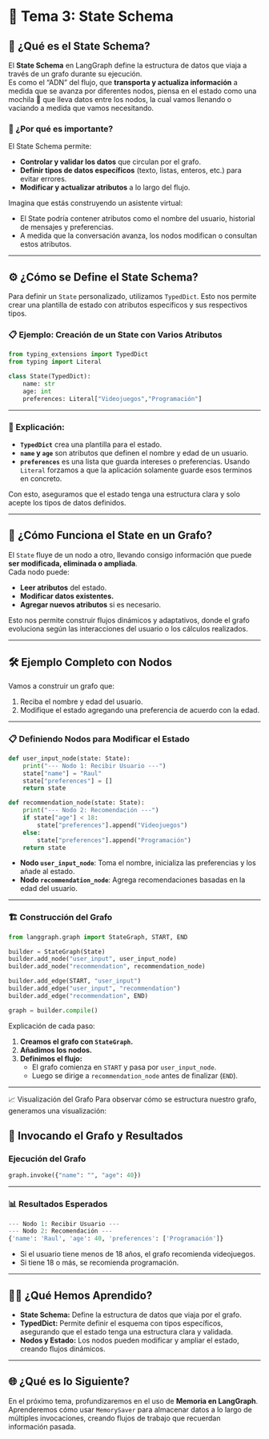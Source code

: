# 🧩 Tema 3: State Schema

## 🚀 ¿Qué es el State Schema?  

El **State Schema** en LangGraph define la estructura de datos que viaja a través de un grafo durante su ejecución.  
Es como el “ADN” del flujo, que **transporta y actualiza información** a medida que se avanza por diferentes nodos, piensa en el estado como una mochila 🧳 que lleva datos entre los nodos, la cual vamos llenando o vaciando a medida que vamos necesitando.

### 🧠 ¿Por qué es importante?  
El State Schema permite:  
- **Controlar y validar los datos** que circulan por el grafo.  
- **Definir tipos de datos específicos** (texto, listas, enteros, etc.) para evitar errores.  
- **Modificar y actualizar atributos** a lo largo del flujo.  

Imagina que estás construyendo un asistente virtual:  
- El State podría contener atributos como el nombre del usuario, historial de mensajes y preferencias.  
- A medida que la conversación avanza, los nodos modifican o consultan estos atributos.  

---

## ⚙️ ¿Cómo se Define el State Schema?  

Para definir un `State` personalizado, utilizamos `TypedDict`. Esto nos permite crear una plantilla de estado con atributos específicos y sus respectivos tipos.  

### 📋 Ejemplo: Creación de un State con Varios Atributos  
```python
from typing_extensions import TypedDict
from typing import Literal

class State(TypedDict):
    name: str
    age: int
    preferences: Literal["Videojuegos","Programación"]
``` 

---

### 🧩 Explicación:  
- **`TypedDict`** crea una plantilla para el estado.  
- **`name` y `age`** son atributos que definen el nombre y edad de un usuario.  
- **`preferences`** es una lista que guarda intereses o preferencias. Usando `Literal` forzamos a que la aplicación solamente guarde esos terminos en concreto.  

Con esto, aseguramos que el estado tenga una estructura clara y solo acepte los tipos de datos definidos.  

---

## 🔄 ¿Cómo Funciona el State en un Grafo?  

El `State` fluye de un nodo a otro, llevando consigo información que puede **ser modificada, eliminada o ampliada**.  
Cada nodo puede:  
- **Leer atributos** del estado.  
- **Modificar datos existentes.**  
- **Agregar nuevos atributos** si es necesario.  

Esto nos permite construir flujos dinámicos y adaptativos, donde el grafo evoluciona según las interacciones del usuario o los cálculos realizados.  

---

## 🛠️ Ejemplo Completo con Nodos  

Vamos a construir un grafo que:  
1. Reciba el nombre y edad del usuario.  
2. Modifique el estado agregando una preferencia de acuerdo con la edad.  

---

### 📋 Definiendo Nodos para Modificar el Estado  
```python
def user_input_node(state: State):
    print("--- Nodo 1: Recibir Usuario ---")
    state["name"] = "Raul"
    state["preferences"] = []
    return state

def recommendation_node(state: State):
    print("--- Nodo 2: Recomendación ---")
    if state["age"] < 18:
        state["preferences"].append("Videojuegos")
    else:
        state["preferences"].append("Programación")
    return state

```

- **Nodo `user_input_node`**: Toma el nombre, inicializa las preferencias y los añade al estado.  
- **Nodo `recommendation_node`**: Agrega recomendaciones basadas en la edad del usuario.  

---

### 🏗️ Construcción del Grafo  
```python
from langgraph.graph import StateGraph, START, END

builder = StateGraph(State)
builder.add_node("user_input", user_input_node)
builder.add_node("recommendation", recommendation_node)

builder.add_edge(START, "user_input")
builder.add_edge("user_input", "recommendation")
builder.add_edge("recommendation", END)

graph = builder.compile()

```

Explicación de cada paso:  
1. **Creamos el grafo con `StateGraph`.**  
2. **Añadimos los nodos.**  
3. **Definimos el flujo:**  
   - El grafo comienza en `START` y pasa por `user_input_node`.  
   - Luego se dirige a `recommendation_node` antes de finalizar (`END`).  

---

📈 Visualización del Grafo
Para observar cómo se estructura nuestro grafo, generamos una visualización:

## 🚀 Invocando el Grafo y Resultados  

### Ejecución del Grafo  
```python
graph.invoke({"name": "", "age": 40})
```

---

### 📊 Resultados Esperados  
```python
--- Nodo 1: Recibir Usuario ---
--- Nodo 2: Recomendación ---
{'name': 'Raul', 'age': 40, 'preferences': ['Programación']}
```

- Si el usuario tiene menos de 18 años, el grafo recomienda videojuegos.  
- Si tiene 18 o más, se recomienda programación.  

---

## 🧑‍🏫 ¿Qué Hemos Aprendido?  

- **State Schema:** Define la estructura de datos que viaja por el grafo.  
- **TypedDict:** Permite definir el esquema con tipos específicos, asegurando que el estado tenga una estructura clara y validada.  
- **Nodos y Estado:** Los nodos pueden modificar y ampliar el estado, creando flujos dinámicos.  

---

## 🌐 ¿Qué es lo Siguiente?  

En el próximo tema, profundizaremos en el uso de **Memoria en LangGraph**.  
Aprenderemos cómo usar `MemorySaver` para almacenar datos a lo largo de múltiples invocaciones, creando flujos de trabajo que recuerdan información pasada.  
